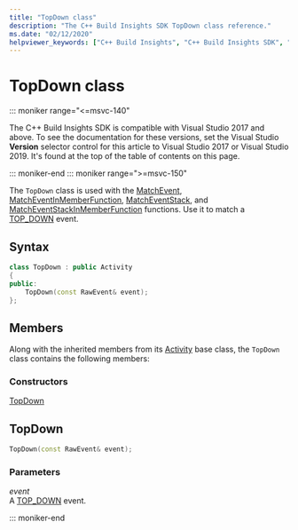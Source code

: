 ```yaml
---
title: "TopDown class"
description: "The C++ Build Insights SDK TopDown class reference."
ms.date: "02/12/2020"
helpviewer_keywords: ["C++ Build Insights", "C++ Build Insights SDK", "TopDown", "throughput analysis", "build time analysis", "vcperf.exe"]
---
```

# TopDown class

::: moniker range="<=msvc-140"

The C++ Build Insights SDK is compatible with Visual Studio 2017 and above. To see the documentation for these versions, set the Visual Studio **Version** selector control for this article to Visual Studio 2017 or Visual Studio 2019. It's found at the top of the table of contents on this page.

::: moniker-end
::: moniker range=">=msvc-150"

The `TopDown` class is used with the [MatchEvent](../functions/match-event.md), [MatchEventInMemberFunction](../functions/match-event-in-member-function.md), [MatchEventStack](../functions/match-event-stack.md), and [MatchEventStackInMemberFunction](../functions/match-event-stack-in-member-function.md) functions. Use it to match a [TOP_DOWN](../event-table.md#top-down) event.

## Syntax

```cpp
class TopDown : public Activity
{
public:
    TopDown(const RawEvent& event);
};
```

## Members

Along with the inherited members from its [Activity](activity.md) base class, the `TopDown` class contains the following members:

### Constructors

[TopDown](#top-down)

## <a name="top-down"></a> TopDown

```cpp
TopDown(const RawEvent& event);
```

### Parameters

*event*\
A [TOP_DOWN](../event-table.md#top-down) event.

::: moniker-end
